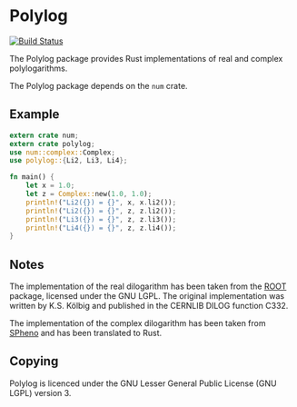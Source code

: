 Polylog
=======

[![Build Status](https://travis-ci.org/Expander/polylog.svg?branch=master)](https://travis-ci.org/Expander/polylog)

The Polylog package provides Rust implementations of real and complex
polylogarithms.

The Polylog package depends on the `num` crate.


Example
-------

```rust
extern crate num;
extern crate polylog;
use num::complex::Complex;
use polylog::{Li2, Li3, Li4};

fn main() {
    let x = 1.0;
    let z = Complex::new(1.0, 1.0);
    println!("Li2({}) = {}", x, x.li2());
    println!("Li2({}) = {}", z, z.li2());
    println!("Li3({}) = {}", z, z.li3());
    println!("Li4({}) = {}", z, z.li4());
}
```


Notes
-----

The implementation of the real dilogarithm has been taken from the
[ROOT](root.cern.ch) package, licensed under the GNU LGPL.  The
original implementation was written by K.S. Kölbig and published in
the CERNLIB DILOG function C332.

The implementation of the complex dilogarithm has been taken from
[SPheno](spheno.hepforge.org) and has been translated to Rust.


Copying
-------

Polylog is licenced under the GNU Lesser General Public License (GNU
LGPL) version 3.
